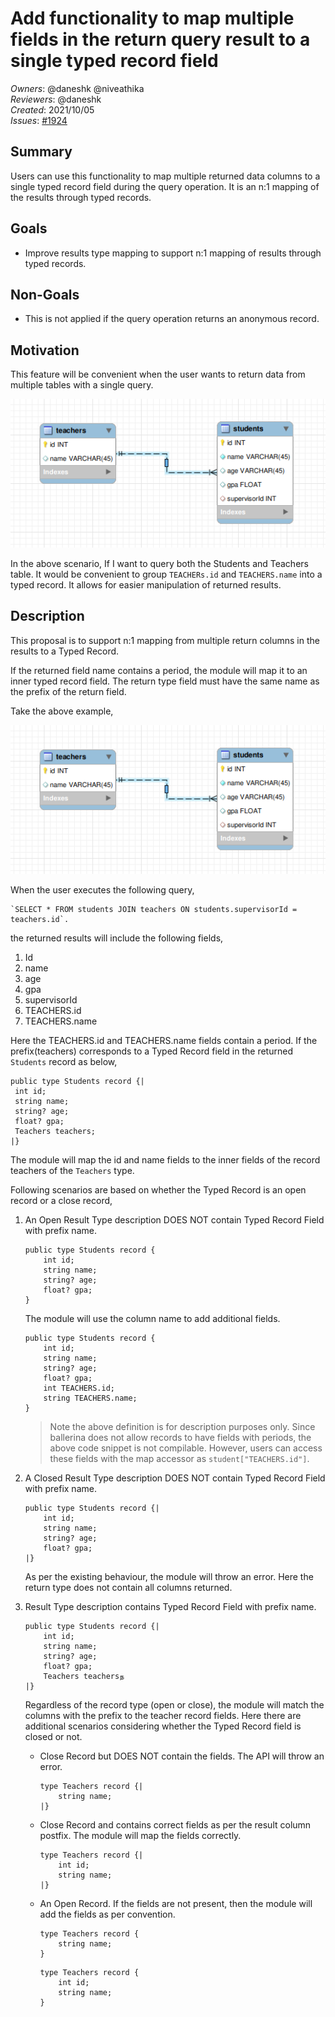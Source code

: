 # Add functionality to map multiple fields in the return query result to a single typed record field

_Owners_: @daneshk @niveathika  
_Reviewers_: @daneshk  
_Created_: 2021/10/05  
_Issues_: [#1924](https://github.com/ballerina-platform/ballerina-standard-library/issues/1924)

## Summary

Users can use this functionality to map multiple returned data columns to a single typed record field during the query operation. It is an n:1 mapping of the results through typed records.

## Goals

- Improve results type mapping to support n:1 mapping of results through typed records.

## Non-Goals

- This is not applied if the query operation returns an anonymous record.

## Motivation

This feature will be convenient when the user wants to return data from multiple tables with a single query.

![schema](./resources/schema1.png)

In the above scenario, If I want to query both the Students and Teachers table. It would be convenient to group `TEACHERs.id` and `TEACHERS.name` into a typed record. It allows for easier manipulation of returned results.

## Description

This proposal is to support n:1 mapping from multiple return columns in the results to a Typed Record.

If the returned field name contains a period, the module will map it to an inner typed record field. The return type field must have the same name as the prefix of the return field.

Take the above example,

![schema](./resources/schema1.png)

When the user executes the following query,
```ballerina
`SELECT * FROM students JOIN teachers ON students.supervisorId = teachers.id`. 
```

the returned results will include the following fields,

1. Id
2. name
3. age
4. gpa
5. supervisorId
6. TEACHERS.id
7. TEACHERS.name

Here the TEACHERS.id and TEACHERS.name fields contain a period. If the prefix(teachers) corresponds to a Typed Record field in the returned `Students` record as below,
```ballerina
public type Students record {|
 int id;
 string name;
 string? age;
 float? gpa;
 Teachers teachers;
|}
```
The module will map the id and name fields to the inner fields of the record teachers of the `Teachers` type.

Following scenarios are based on whether the Typed Record is an open record or a close record,

1. An Open Result Type description DOES NOT contain Typed Record Field with prefix name.
    ```ballerina
    public type Students record {
        int id;
        string name;
        string? age;
        float? gpa;
    }
    ```
    The module will use the column name to add additional fields.
    ```ballerina
    public type Students record {
        int id;
        string name;
        string? age;
        float? gpa;
        int TEACHERS.id;
        string TEACHERS.name;
    }
    ```
    > Note the above definition is for description purposes only. Since ballerina does not allow records to have fields with periods, the above code snippet is not compilable. However, users can access these fields with the map accessor as `student["TEACHERS.id"]`.

2. A Closed Result Type description DOES NOT contain Typed Record Field with prefix name.
    ```ballerina
    public type Students record {|
        int id;
        string name;
        string? age;
        float? gpa;
    |}
    ```
    As per the existing behaviour, the module will throw an error. Here the return type does not contain all columns returned.

3. Result Type description contains Typed Record Field with prefix name.
    ```ballerina
    public type Students record {|
        int id;
        string name;
        string? age;
        float? gpa;
        Teachers teachersந
    |}
    ```
    Regardless of the record type (open or close), the module will match the columns with the prefix to the teacher record fields. Here there are additional scenarios considering whether the Typed Record field is closed or not.
    - Close Record but DOES NOT contain the fields. The API will throw an error.
        ```ballerina 
        type Teachers record {|
            string name;
        |}
        ```
    - Close Record and contains correct fields as per the result column postfix. The module will map the fields correctly.
        ```ballerina
        type Teachers record {|
            int id;
            string name;
        |}
        ```
    - An Open Record. If the fields are not present, then the module will add the fields as per convention.
        ```ballerina
        type Teachers record {
            string name;
        }
        ```
        ```ballerina
        type Teachers record {
            int id;
            string name;
        }
        ```
